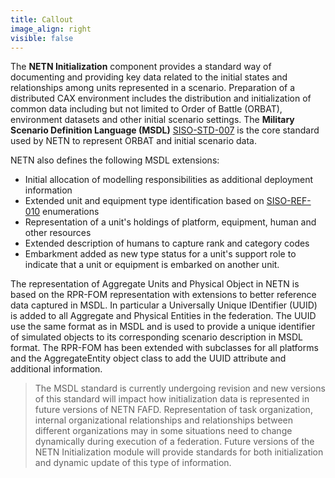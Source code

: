 ```yaml
---
title: Callout
image_align: right
visible: false
---
```


The **NETN Initialization** component provides a standard way of documenting and providing key data related to the initial states and relationships among units represented in a scenario. Preparation of a distributed CAX environment includes the distribution and initialization of common data including but not limited to Order of Battle (ORBAT), environment datasets and other initial scenario settings. The **Military Scenario Definition Language (MSDL)** [SISO-STD-007](https://www.sisostds.org/ProductsPublications/Standards/SISOStandards.aspx) is the core standard used by NETN to represent ORBAT and initial scenario data. 

NETN also defines the following MSDL extensions:
* Initial allocation of modelling responsibilities as additional deployment information
* Extended unit and equipment type identification based on [SISO-REF-010](https://www.sisostds.org/ProductsPublications/ReferenceDocuments.aspx) enumerations
* Representation of a unit's holdings of platform, equipment, human and other resources
* Extended description of humans to capture rank and category codes
* Embarkment added as new type status for a unit's support role to indicate that a unit or equipment is embarked on another unit.

The representation of Aggregate Units and Physical Object in NETN is based on the RPR-FOM representation with extensions to better reference data captured in MSDL. In particular a Universally Unique IDentifier (UUID) is added to all Aggregate and Physical Entities in the federation. The UUID use the same format as in MSDL and is used to provide a unique identifier of simulated objects to its corresponding scenario description in MSDL format. The RPR-FOM has been extended with subclasses for all platforms and the AggregateEntity object class to add the UUID attribute and additional information.

> The MSDL standard is currently undergoing revision and new versions of this standard will impact how initialization data is represented in future versions of NETN FAFD.
> Representation of task organization, internal organizational relationships and relationships between different organizations may in some situations need to change dynamically during execution of a federation. Future versions of the NETN Initialization module will provide standards for both initialization and dynamic update of this type of  information.

